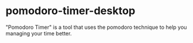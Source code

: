 # pomodoro-timer-desktop
"Pomodoro Timer" is a tool that uses the pomodoro technique to help you managing your time better.
